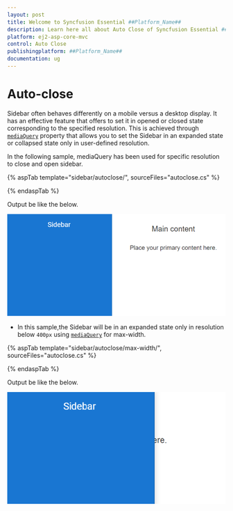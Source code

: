```yaml
---
layout: post
title: Welcome to Syncfusion Essential ##Platform_Name##
description: Learn here all about Auto Close of Syncfusion Essential ##Platform_Name## widgets based on HTML5 and jQuery.
platform: ej2-asp-core-mvc
control: Auto Close
publishingplatform: ##Platform_Name##
documentation: ug
---
```



# Auto-close

Sidebar often behaves differently on a mobile versus a desktop display. It has an effective feature that offers to set it in opened or closed state corresponding to the specified resolution. This is achieved through [`mediaQuery`](https://help.syncfusion.com/cr/aspnetcore-js2/Syncfusion.EJ2~Syncfusion.EJ2.Navigations.Sidebar~mediaQuery.html) property that allows you to set the Sidebar in an expanded state or collapsed state only in user-defined resolution.

In the following sample, mediaQuery has been used for specific resolution to close and open sidebar.

{% aspTab template="sidebar/autoclose/", sourceFiles="autoclose.cs" %}

{% endaspTab %}

Output be like the below.

![Sidebar Sample](./images/autoclose.png)

* In this sample,the Sidebar will be in an expanded state only in resolution below `400px` using [`mediaQuery`](https://help.syncfusion.com/cr/aspnetcore-js2/Syncfusion.EJ2~Syncfusion.EJ2.Navigations.Sidebar~mediaQuery.html) for max-width.

{% aspTab template="sidebar/autoclose/max-width/", sourceFiles="autoclose.cs" %}

{% endaspTab %}

Output be like the below.

![Sidebar Sample](./images/auto_close.png)